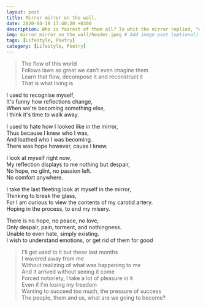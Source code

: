 ```yaml
---
layout: post
title: Mirror mirror on the wall.
date: 2020-04-18 17:40:20 +0300
description: Who is fairest of them all? To whit the mirror replied, "He who has found oneself."
img: mirror_mirror_on_the_wall/header.jpeg # Add image post (optional)
tags: [Lifestyle, Poetry]
category: [Lifestyle, Poetry]
---
```

> The flow of this world <br/>
  Follows laws so great we can’t even imagine them <br/>
  Learn that flow, decompose it and reconstruct it <br/>
  That is what living is <br/>

I used to recognise myself, <br/>
It's funny how reflections change, <br/>
When we're becoming something else, <br/>
I think it's time to walk away. <br/>

I used to hate how I looked like in the mirror, <br/>
Thus because I knew who I was, <br/>
And loathed who I was becoming. <br/>
There was hope however, cause I knew. <br/>

I look at myself right now, <br/>
My reflection displays to me nothing but despair, <br/>
No hope, no glint, no passion left. <br/>
No comfort anywhere. <br/>

I take the last fleeting look at myself in the mirror, <br/>
Thinking to break the glass, <br/>
For I am curious to view the contents of my carotid artery. <br/>
Hoping in the process, to end my misery. <br/>

There is no hope, no peace, no love, <br/>
Only despair, pain, torment, and nothingness. <br/>
Unable to even hate, simply existing. <br/>
I wish to understand emotions, or get rid of them for good <br/>

> I'll get used to it but these last months <br/>
I wavered away from me <br/>
Without realizing of what was happening to me <br/>
And it arrived without seeing it come <br/>
Forced notoriety, I take a lot of pleasure in it <br/>
Even if I'm losing my freedom <br/>
Wanting to succeed too much, the pressure of success <br/>
The people, them and us, what are we going to become? <br/>
